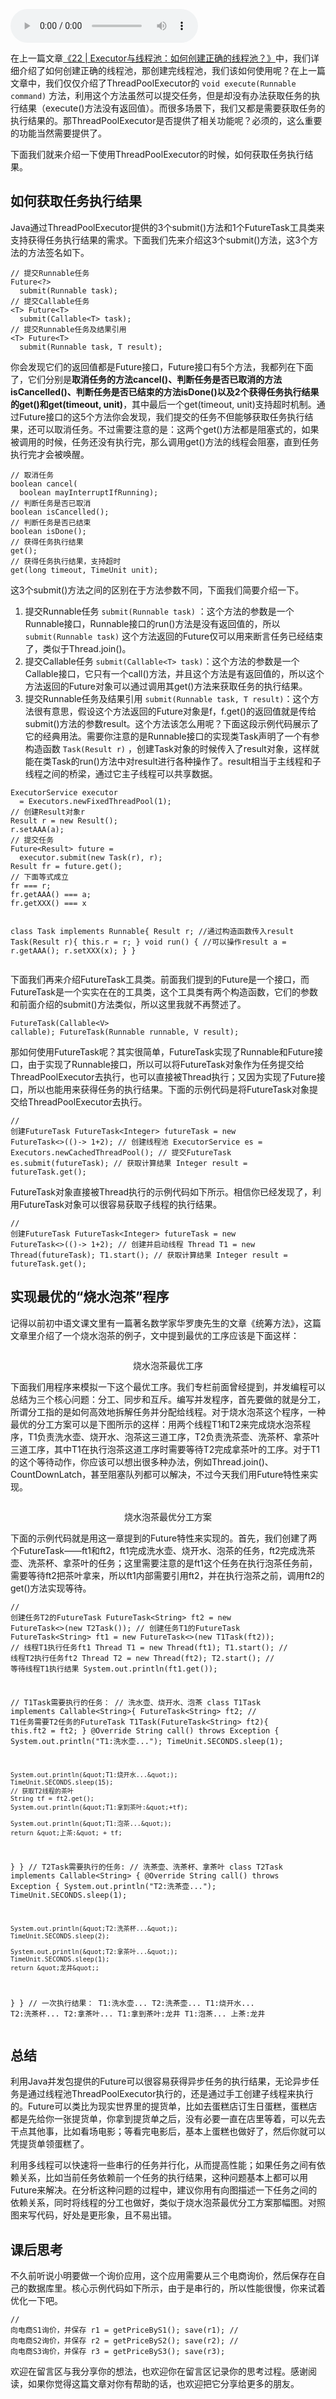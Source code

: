 <audio title="23 _ Future：如何用多线程实现最优的“烧水泡茶”程序？" src="https://static001.geekbang.org/resource/audio/dc/7b/dc11032defca4b14e9da7021b954787b.mp3" controls="controls"></audio> 
<p>在上一篇文章<a href="https://time.geekbang.org/column/article/90771">《22 | Executor与线程池：如何创建正确的线程池？》</a>中，我们详细介绍了如何创建正确的线程池，那创建完线程池，我们该如何使用呢？在上一篇文章中，我们仅仅介绍了ThreadPoolExecutor的 <code>void execute(Runnable command)</code> 方法，利用这个方法虽然可以提交任务，但是却没有办法获取任务的执行结果（execute()方法没有返回值）。而很多场景下，我们又都是需要获取任务的执行结果的。那ThreadPoolExecutor是否提供了相关功能呢？必须的，这么重要的功能当然需要提供了。</p><p>下面我们就来介绍一下使用ThreadPoolExecutor的时候，如何获取任务执行结果。</p><h2>如何获取任务执行结果</h2><p>Java通过ThreadPoolExecutor提供的3个submit()方法和1个FutureTask工具类来支持获得任务执行结果的需求。下面我们先来介绍这3个submit()方法，这3个方法的方法签名如下。</p><pre><code>// 提交Runnable任务
Future&lt;?&gt; 
  submit(Runnable task);
// 提交Callable任务
&lt;T&gt; Future&lt;T&gt; 
  submit(Callable&lt;T&gt; task);
// 提交Runnable任务及结果引用  
&lt;T&gt; Future&lt;T&gt; 
  submit(Runnable task, T result);
</code></pre><p>你会发现它们的返回值都是Future接口，Future接口有5个方法，我都列在下面了，它们分别是<strong>取消任务的方法cancel()、判断任务是否已取消的方法isCancelled()、判断任务是否已结束的方法isDone()<strong>以及</strong>2个获得任务执行结果的get()和get(timeout, unit)</strong>，其中最后一个get(timeout, unit)支持超时机制。通过Future接口的这5个方法你会发现，我们提交的任务不但能够获取任务执行结果，还可以取消任务。不过需要注意的是：这两个get()方法都是阻塞式的，如果被调用的时候，任务还没有执行完，那么调用get()方法的线程会阻塞，直到任务执行完才会被唤醒。</p><!-- [[[read_end]]] --><pre><code>// 取消任务
boolean cancel(
  boolean mayInterruptIfRunning);
// 判断任务是否已取消  
boolean isCancelled();
// 判断任务是否已结束
boolean isDone();
// 获得任务执行结果
get();
// 获得任务执行结果，支持超时
get(long timeout, TimeUnit unit);
</code></pre><p>这3个submit()方法之间的区别在于方法参数不同，下面我们简要介绍一下。</p><ol>
<li>提交Runnable任务 <code>submit(Runnable task)</code> ：这个方法的参数是一个Runnable接口，Runnable接口的run()方法是没有返回值的，所以 <code>submit(Runnable task)</code> 这个方法返回的Future仅可以用来断言任务已经结束了，类似于Thread.join()。</li>
<li>提交Callable任务 <code>submit(Callable&lt;T&gt; task)</code>：这个方法的参数是一个Callable接口，它只有一个call()方法，并且这个方法是有返回值的，所以这个方法返回的Future对象可以通过调用其get()方法来获取任务的执行结果。</li>
<li>提交Runnable任务及结果引用 <code>submit(Runnable task, T result)</code>：这个方法很有意思，假设这个方法返回的Future对象是f，f.get()的返回值就是传给submit()方法的参数result。这个方法该怎么用呢？下面这段示例代码展示了它的经典用法。需要你注意的是Runnable接口的实现类Task声明了一个有参构造函数 <code>Task(Result r)</code> ，创建Task对象的时候传入了result对象，这样就能在类Task的run()方法中对result进行各种操作了。result相当于主线程和子线程之间的桥梁，通过它主子线程可以共享数据。</li>
</ol><pre><code>ExecutorService executor 
  = Executors.newFixedThreadPool(1);
// 创建Result对象r
Result r = new Result();
r.setAAA(a);
// 提交任务
Future&lt;Result&gt; future = 
  executor.submit(new Task(r), r);  
Result fr = future.get();
// 下面等式成立
fr === r;
fr.getAAA() === a;
fr.getXXX() === x

class Task implements Runnable{
  Result r;
  //通过构造函数传入result
  Task(Result r){
    this.r = r;
  }
  void run() {
    //可以操作result
    a = r.getAAA();
    r.setXXX(x);
  }
}
</code></pre><p>下面我们再来介绍FutureTask工具类。前面我们提到的Future是一个接口，而FutureTask是一个实实在在的工具类，这个工具类有两个构造函数，它们的参数和前面介绍的submit()方法类似，所以这里我就不再赘述了。</p><pre><code>FutureTask(Callable&lt;V&gt; callable);
FutureTask(Runnable runnable, V result);
</code></pre><p>那如何使用FutureTask呢？其实很简单，FutureTask实现了Runnable和Future接口，由于实现了Runnable接口，所以可以将FutureTask对象作为任务提交给ThreadPoolExecutor去执行，也可以直接被Thread执行；又因为实现了Future接口，所以也能用来获得任务的执行结果。下面的示例代码是将FutureTask对象提交给ThreadPoolExecutor去执行。</p><pre><code>// 创建FutureTask
FutureTask&lt;Integer&gt; futureTask
  = new FutureTask&lt;&gt;(()-&gt; 1+2);
// 创建线程池
ExecutorService es = 
  Executors.newCachedThreadPool();
// 提交FutureTask 
es.submit(futureTask);
// 获取计算结果
Integer result = futureTask.get();
</code></pre><p>FutureTask对象直接被Thread执行的示例代码如下所示。相信你已经发现了，利用FutureTask对象可以很容易获取子线程的执行结果。</p><pre><code>// 创建FutureTask
FutureTask&lt;Integer&gt; futureTask
  = new FutureTask&lt;&gt;(()-&gt; 1+2);
// 创建并启动线程
Thread T1 = new Thread(futureTask);
T1.start();
// 获取计算结果
Integer result = futureTask.get();
</code></pre><h2>实现最优的“烧水泡茶”程序</h2><p>记得以前初中语文课文里有一篇著名数学家华罗庚先生的文章《统筹方法》，这篇文章里介绍了一个烧水泡茶的例子，文中提到最优的工序应该是下面这样：</p><p><img src="https://static001.geekbang.org/resource/image/86/ce/86193a2dba88dd15562118cce6d786ce.png" alt=""></p><center><span class="reference">烧水泡茶最优工序</span></center><p>下面我们用程序来模拟一下这个最优工序。我们专栏前面曾经提到，并发编程可以总结为三个核心问题：分工、同步和互斥。编写并发程序，首先要做的就是分工，所谓分工指的是如何高效地拆解任务并分配给线程。对于烧水泡茶这个程序，一种最优的分工方案可以是下图所示的这样：用两个线程T1和T2来完成烧水泡茶程序，T1负责洗水壶、烧开水、泡茶这三道工序，T2负责洗茶壶、洗茶杯、拿茶叶三道工序，其中T1在执行泡茶这道工序时需要等待T2完成拿茶叶的工序。对于T1的这个等待动作，你应该可以想出很多种办法，例如Thread.join()、CountDownLatch，甚至阻塞队列都可以解决，不过今天我们用Future特性来实现。</p><p><img src="https://static001.geekbang.org/resource/image/9c/8e/9cf7d188af9119a5e76788466b453d8e.png" alt=""></p><center><span class="reference">烧水泡茶最优分工方案</span></center><p>下面的示例代码就是用这一章提到的Future特性来实现的。首先，我们创建了两个FutureTask——ft1和ft2，ft1完成洗水壶、烧开水、泡茶的任务，ft2完成洗茶壶、洗茶杯、拿茶叶的任务；这里需要注意的是ft1这个任务在执行泡茶任务前，需要等待ft2把茶叶拿来，所以ft1内部需要引用ft2，并在执行泡茶之前，调用ft2的get()方法实现等待。</p><pre><code>// 创建任务T2的FutureTask
FutureTask&lt;String&gt; ft2
  = new FutureTask&lt;&gt;(new T2Task());
// 创建任务T1的FutureTask
FutureTask&lt;String&gt; ft1
  = new FutureTask&lt;&gt;(new T1Task(ft2));
// 线程T1执行任务ft1
Thread T1 = new Thread(ft1);
T1.start();
// 线程T2执行任务ft2
Thread T2 = new Thread(ft2);
T2.start();
// 等待线程T1执行结果
System.out.println(ft1.get());

// T1Task需要执行的任务：
// 洗水壶、烧开水、泡茶
class T1Task implements Callable&lt;String&gt;{
  FutureTask&lt;String&gt; ft2;
  // T1任务需要T2任务的FutureTask
  T1Task(FutureTask&lt;String&gt; ft2){
    this.ft2 = ft2;
  }
  @Override
  String call() throws Exception {
    System.out.println(&quot;T1:洗水壶...&quot;);
    TimeUnit.SECONDS.sleep(1);
    
    System.out.println(&quot;T1:烧开水...&quot;);
    TimeUnit.SECONDS.sleep(15);
    // 获取T2线程的茶叶  
    String tf = ft2.get();
    System.out.println(&quot;T1:拿到茶叶:&quot;+tf);

    System.out.println(&quot;T1:泡茶...&quot;);
    return &quot;上茶:&quot; + tf;
  }
}
// T2Task需要执行的任务:
// 洗茶壶、洗茶杯、拿茶叶
class T2Task implements Callable&lt;String&gt; {
  @Override
  String call() throws Exception {
    System.out.println(&quot;T2:洗茶壶...&quot;);
    TimeUnit.SECONDS.sleep(1);

    System.out.println(&quot;T2:洗茶杯...&quot;);
    TimeUnit.SECONDS.sleep(2);

    System.out.println(&quot;T2:拿茶叶...&quot;);
    TimeUnit.SECONDS.sleep(1);
    return &quot;龙井&quot;;
  }
}
// 一次执行结果：
T1:洗水壶...
T2:洗茶壶...
T1:烧开水...
T2:洗茶杯...
T2:拿茶叶...
T1:拿到茶叶:龙井
T1:泡茶...
上茶:龙井
</code></pre><h2>总结</h2><p>利用Java并发包提供的Future可以很容易获得异步任务的执行结果，无论异步任务是通过线程池ThreadPoolExecutor执行的，还是通过手工创建子线程来执行的。Future可以类比为现实世界里的提货单，比如去蛋糕店订生日蛋糕，蛋糕店都是先给你一张提货单，你拿到提货单之后，没有必要一直在店里等着，可以先去干点其他事，比如看场电影；等看完电影后，基本上蛋糕也做好了，然后你就可以凭提货单领蛋糕了。</p><p>利用多线程可以快速将一些串行的任务并行化，从而提高性能；如果任务之间有依赖关系，比如当前任务依赖前一个任务的执行结果，这种问题基本上都可以用Future来解决。在分析这种问题的过程中，建议你用有向图描述一下任务之间的依赖关系，同时将线程的分工也做好，类似于烧水泡茶最优分工方案那幅图。对照图来写代码，好处是更形象，且不易出错。</p><h2>课后思考</h2><p>不久前听说小明要做一个询价应用，这个应用需要从三个电商询价，然后保存在自己的数据库里。核心示例代码如下所示，由于是串行的，所以性能很慢，你来试着优化一下吧。</p><pre><code>// 向电商S1询价，并保存
r1 = getPriceByS1();
save(r1);
// 向电商S2询价，并保存
r2 = getPriceByS2();
save(r2);
// 向电商S3询价，并保存
r3 = getPriceByS3();
save(r3);
</code></pre><p>欢迎在留言区与我分享你的想法，也欢迎你在留言区记录你的思考过程。感谢阅读，如果你觉得这篇文章对你有帮助的话，也欢迎把它分享给更多的朋友。</p><p></p>